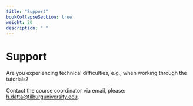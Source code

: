 ```yaml
---
title: "Support"
bookCollapseSection: true
weight: 20
description: " "
---
```



# Support

Are you experiencing technical difficulties, e.g., when working through the tutorials?

Contact the course coordinator via email, please: h.datta@tilburguniversity.edu.

<!--

For quick questions, please use *WhatsApp* to get in touch with us (+31 13 466 8938).

- Be as specific as possible (e.g., include screenshots, your R markdown documents or codes, errors) so that we can help you better.
- Informal language is perfectly fine.
- Please write to us in English.
- Be prepared that we call you back.
- We may ask you for permission to share the conversation with other students on the course's FAQ page. Names/etc. are of course taken out! If you don't wish your issue to be shared with others, simply say so!

**WhatsApp**
+31 13 466 8938

**Email**
h.datta@tilburguniversity.edu


{{< hint warning >}}
__Running out of memory?__  
Older machines may face difficulties storing large datasets into memory. Fortunately, you can make use of cloud environments like Kaggle to “outsource” the processing tasks for you. On Kaggle, you can create a so-called notebook that has similar functionalities as the popular Jupyter Notebooks (that you may have seen before in oDCM) with the important difference that the execution of the script occurs in the cloud rather than on your local machine. Therefore, computer hardware never has to be a limiting factor anymore.

Sign up for a [Kaggle account](https://www.kaggle.com/account/login), visit the "Code" tab, and click on "New Notebook". By default, it opens a Python notebook but in the right sidebar you can change the settings to R (only R scripts are supported; no markdown files). Note that you first need to upload your datasets to Kaggle before you can use them (click "Add data" button in the top right). Take note of the file path of your datasets: `../input/{DATASET-TITLE}/{DATASET-NAME}.csv` which may be somewhat different than you're used to in RStudio.
{{< /hint >}}
